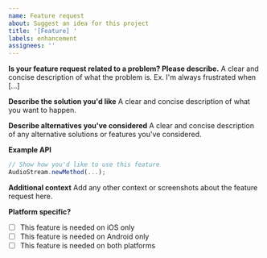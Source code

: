 ```yaml
---
name: Feature request
about: Suggest an idea for this project
title: '[Feature] '
labels: enhancement
assignees: ''
---
```


**Is your feature request related to a problem? Please describe.**
A clear and concise description of what the problem is. Ex. I'm always frustrated when [...]

**Describe the solution you'd like**
A clear and concise description of what you want to happen.

**Describe alternatives you've considered**
A clear and concise description of any alternative solutions or features you've considered.

**Example API**
```typescript
// Show how you'd like to use this feature
AudioStream.newMethod(...);
```

**Additional context**
Add any other context or screenshots about the feature request here.

**Platform specific?**
- [ ] This feature is needed on iOS only
- [ ] This feature is needed on Android only
- [ ] This feature is needed on both platforms 
